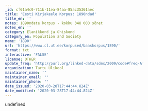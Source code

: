 ```yaml
---
_id: cf61a4c0-711b-11ea-84aa-85ac35361aec
title: 'Eesti Kirjakeele Korpus: 1890ndad'
title_en: ''
notes: 1890ndate korpus - kokku 348 000 sõnet
notes_en: ''
category: Elanikkond ja ühiskond
category_en: Population and Society
name: '1890'
url: 'https://www.cl.ut.ee/korpused/baaskorpus/1890/'
format: txt
interactive: 'FALSE'
license: OTHER
update_freq: 'http://purl.org/linked-data/sdmx/2009/code#freq-A'
organization: Tartu Ülikool
maintainer_name: ''
maintainer_email: ''
maintainer_phone: ''
date_issued: '2020-03-28T17:44:44.824Z'
date_modified: '2020-03-28T17:44:44.824Z'
---
```

undefined
